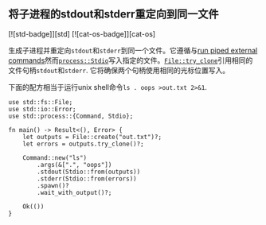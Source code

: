 ## 将子进程的stdout和stderr重定向到同一文件

[![std-badge]][std] [![cat-os-badge]][cat-os]

生成子进程并重定向`stdout`和`stderr`到同一个文件。它遵循与[run piped external
commands](#run-piped-external-commands)然而[`process::Stdio`]写入指定的文件。[`File::try_clone`]引用相同的文件句柄`stdout`和`stderr`. 它将确保两个句柄使用相同的光标位置写入。

下面的配方相当于运行unix shell命令`ls
. oops >out.txt 2>&1`.

```rust,no_run
use std::fs::File;
use std::io::Error;
use std::process::{Command, Stdio};

fn main() -> Result<(), Error> {
    let outputs = File::create("out.txt")?;
    let errors = outputs.try_clone()?;

    Command::new("ls")
        .args(&[".", "oops"])
        .stdout(Stdio::from(outputs))
        .stderr(Stdio::from(errors))
        .spawn()?
        .wait_with_output()?;

    Ok(())
}
```

[`file::try_clone`]: https://doc.rust-lang.org/std/fs/struct.File.html#method.try_clone

[`process::stdio`]: https://doc.rust-lang.org/std/process/struct.Stdio.html
